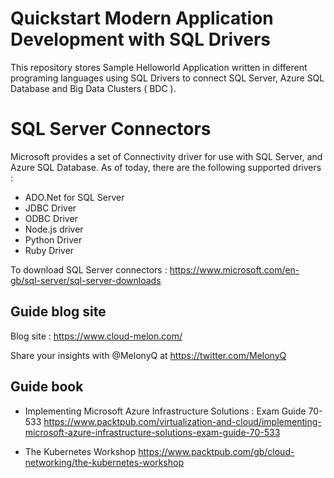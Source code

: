 # Quickstart Modern Application Development with SQL Drivers 

This repository stores Sample Helloworld Application written in different programing languages using SQL Drivers to connect SQL Server, Azure SQL Database and Big Data Clusters ( BDC ).

# SQL Server Connectors 

Microsoft provides a set of Connectivity driver for use with SQL Server, and Azure SQL Database. As of today, there are the following supported drivers : 

- ADO.Net for SQL Server
- JDBC Driver
- ODBC Driver
- Node.js driver
- Python Driver 
- Ruby Driver

To download SQL Server connectors : https://www.microsoft.com/en-gb/sql-server/sql-server-downloads


## Guide blog site 
Blog site : https://www.cloud-melon.com/

Share your insights with @MelonyQ at https://twitter.com/MelonyQ

## Guide book

- Implementing Microsoft Azure Infrastructure Solutions : Exam Guide 70-533
  https://www.packtpub.com/virtualization-and-cloud/implementing-microsoft-azure-infrastructure-solutions-exam-guide-70-533


- The Kubernetes Workshop 
  https://www.packtpub.com/gb/cloud-networking/the-kubernetes-workshop
